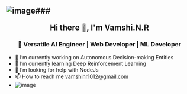 ![image](https://github.com/Vamshinr1012/Vamshinr1012/assets/80323809/a9a04761-47ec-47c7-a42d-73ed65cb382c)### <p align="center"> Hi there 👋, I'm Vamshi.N.R <p>
------
### <p align="center"> 🚀 Versatile AI Engineer | Web Developer | ML Developer  <p> 


- 🔭 I’m currently working on Autonomous Decision-making Entities
- 🌱 I’m currently learning Deep Reinforcement Learning
- 🤔 I’m looking for help with NodeJs
- 📫 How to reach me vamshinr1012@gmail.com
- ![image](https://github.com/Vamshinr1012/Vamshinr1012/assets/80323809/ed0f7612-6b8a-4652-b835-6a61480ce55d)


<!--
**Vamshinr1012/Vamshinr1012** is a ✨ _special_ ✨ repository because its `README.md` (this file) appears on your GitHub profile.

Here are some ideas to get you started:
- 👯 I’m looking to collaborate on 
- 
- 💬 Ask me about ...
 
- 😄 Pronouns: ...
- ⚡ Fun fact: ...
-->
  
